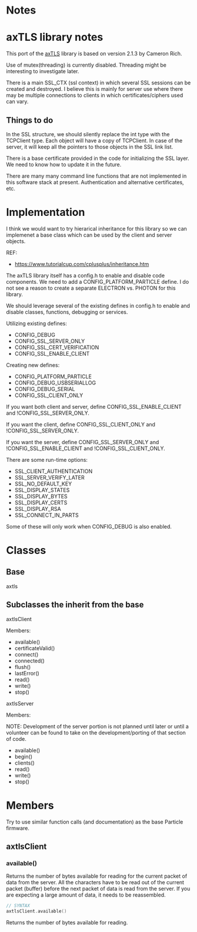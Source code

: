 # Notes

# axTLS library notes

This port of the [axTLS](http://axtls.sourceforge.net/) library is based on version 2.1.3 by Cameron Rich.

Use of mutex(threading) is currently disabled.  Threading might be interesting to investigate later.

There is a main SSL_CTX (ssl context) in which several SSL sessions can be created
and destroyed.  I believe this is mainly for server use where there may be multiple
connections to clients in which certificates/ciphers used can vary.

## Things to do

In the SSL structure, we should silently replace the int type with the TCPClient
type.  Each object will have a copy of TCPClient.  In case of the server, it will
keep all the pointers to those objects in the SSL link list.

There is a base certificate provided in the code for initializing the SSL layer.  We need to
know how to update it in the future.

There are many many command line functions that are not implemented in this software stack
at present.  Authentication and alternative certificates, etc.

# Implementation

I think we would want to try hierarical inheritance for this library so we can
implemenet a base class which can be used by the client and server objects.

REF:

* https://www.tutorialcup.com/cplusplus/inheritance.htm

The axTLS library itself has a config.h to enable and disable code components.  We
need to add a CONFIG_PLATFORM_PARTICLE define.   I do not see a reason to create
a separate ELECTRON vs. PHOTON for this library.

We should leverage several of the existing defines in config.h to enable and disable
classes, functions, debugging or services.

Utilizing existing defines:

* CONFIG_DEBUG
* CONFIG_SSL_SERVER_ONLY
* CONFIG_SSL_CERT_VERIFICATION
* CONFIG_SSL_ENABLE_CLIENT

Creating new defines:

* CONFIG_PLATFORM_PARTICLE
* CONFIG_DEBUG_USBSERIALLOG <appname>
* CONFIG_DEBUG_SERIAL <baud>
* CONFIG_SSL_CLIENT_ONLY

If you want both client and server, define CONFIG_SSL_ENABLE_CLIENT and !CONFIG_SSL_SERVER_ONLY.

If you want the client, define CONFIG_SSL_CLIENT_ONLY and !CONFIG_SSL_SERVER_ONLY.

If you want the server, define CONFIG_SSL_SERVER_ONLY and !CONFIG_SSL_ENABLE_CLIENT
and !CONFIG_SSL_CLIENT_ONLY.

There are some run-time options:

* SSL_CLIENT_AUTHENTICATION
* SSL_SERVER_VERIFY_LATER
* SSL_NO_DEFAULT_KEY
* SSL_DISPLAY_STATES
* SSL_DISPLAY_BYTES
* SSL_DISPLAY_CERTS
* SSL_DISPLAY_RSA
* SSL_CONNECT_IN_PARTS

Some of these will only work when CONFIG_DEBUG is also enabled.

# Classes

## Base

axtls

## Subclasses the inherit from the base

axtlsClient

Members:

* available()
* certificateValid()
* connect()
* connected()
* flush()
* lastError()
* read()
* write()
* stop()

axtlsServer

Members:

NOTE: Development of the server portion is not planned until later or until a volunteer can
be found to take on the development/porting of that section of code.

* available()
* begin()
* clients()
* read()
* write()
* stop()

# Members

Try to use similar function calls (and documentation) as the base Particle firmware.

## axtlsClient

### available()

Returns the number of bytes available for reading for the current packet of data from the server.  All
the characters have to be read out of the current packet (buffer) before the next packet of data is
read from the server.  If you are expecting a large amount of data, it needs to be reassembled.

```C++
// SYNTAX
axtlsClient.available()
```

Returns the number of bytes available for reading.


